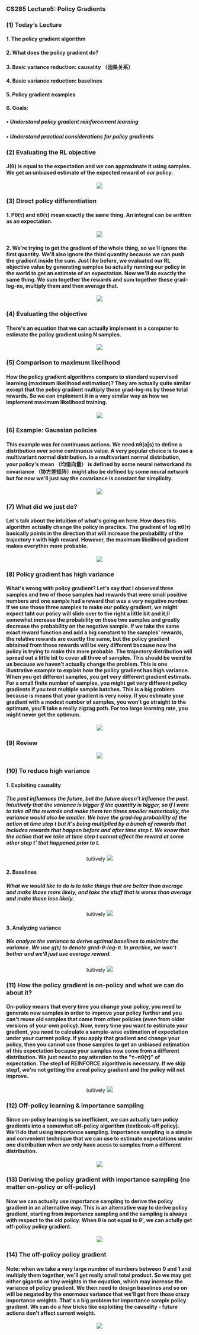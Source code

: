 ### CS285 Lecture5: Policy Gradients
### (1) Today’s Lecture
#### 1. The policy gradient algorithm
#### 2. What does the policy gradient do?
#### 3. Basic variance reduction: causality （因果关系）
#### 4. Basic variance reduction: baselines
#### 5. Policy gradient examples
#### 6. Goals:
##### • Understand policy gradient reinforcement learning 
##### • Understand practical considerations for policy gradients
### (2) Evaluating the RL objective
#### J(θ) is equal to the expectation and we can approximate it using samples. We get an unbiased estimate of the expected reward of our policy.
<p align="center">
<img src="/images/66.png"><br/>
</p>

### (3) Direct policy differentiation
#### 1. Pθ(τ) and πθ(τ) mean exactly the same thing. An integral can be written as an expectation.
<p align="center">
<img src="/images/67.png"><br/>
</p>

#### 2. We're trying to get the gradient of the whole thing, so we'll ignore the first quantity. We'll also ignore the third quantity because we can push the gradient inside the sum. Just like before, we evaluated our RL objective value by generating samples bu actually running our policy in the world to get an estimate of an expectation. Now we'll do exactly the same thing. We sum together the rewards and sum together these grad-log-πs, multiply them and then average that.
<p align="center">
<img src="/images/68.png"><br/>
</p>

### (4) Evaluating the objective
#### There's an equation that we can actually implement in a computer to estimate the policy gradient using N samples.
<p align="center">
<img src="/images/69.png"><br/>
</p>

### (5) Comparison to maximum likelihood
#### How the policy gradient algorithms compare to standard supervised learning (maximum likelihood estimation)? They are actually quite similar except that the policy gradient multiply those grad-log-πs by these total rewards. So we can implement it in a very similar way as how we implement maximum likelihood training.
<p align="center">
<img src="/images/70.png"><br/>
</p>

### (6) Example: Gaussian policies
#### This example was for continuous actions. We need πθ(a|s) to define a distribution over some continuous value. A very popular choice is to use a multivariant normal distribution. In a multivariant normal distribution, your policy's mean （均值向量） is defined by some neural networkand its covariance （协方差矩阵）might also be defined by some neural network but for now we'll just say the covariance is constant for simplicity. 
<p align="center">
<img src="/images/71.png"><br/>
</p>

### (7) What did we just do?
#### Let's talk about the intuition of what's going on here. How does this algorithm actually change the policy in practice. The gradient of log πθ(τ) basically points in the direction that will increase the probability of the trajectory τ with high reward. However, the maximum likelihood gradient makes everythin more probable.
<p align="center">
<img src="/images/72.png"><br/>
</p>

### (8) Policy gradient has high variance 
#### What's wrong with policy gradient? Let's say that I observed three samples and two of those samples had rewards that were small positive numbers and one sample had a reward that was a very negative number. If we use those three samples to make our policy gradient, we might expect taht our policy will slide over to the right a little bit and it;ll somewhat increase the probability on these two samples and greatly decrease the probability on the negative sample. If we take the same exact reward function and add a big constant to the samples' rewards, the relative rewards are exactly the same, but the policy gradient obtained from these rewards will be very different because now the policy is trying to make this more probable. The trajectory distribution will spread out a little bit to cover all three of samples. This should be weird to us because we haven't actually change the problem. This is one illustrative example to explain how the policy gradient has high variance. When you get different samples, you get very different gradient estimats. For a small finite number of samples, you might get very different policy gradients if you test multiple sample batches. This is a big problem because is means that your gradient is very noisy. If you estimate your gradient with a modest number of samples, you won't go straight to the optimum, you'll take a really zigzag path. For too large learning rate, you might never get the optimum.
<p align="center">
<img src="/images/73.png"><br/>
</p>

### (9) Review
<p align="center">
<img src="/images/74.png"><br/>
</p>

### (10) To reduce high variance
#### 1. Exploiting causality 
##### The past influences the future, but the future doesn't influence the past. Intuitively that the variance is bigger if the quantity is bigger, so if I were to take all the rewards and make them ten times smaller numerically, the variance would also be smaller. We have the grad-log probability of the action at time step t but it's being multiplied by a bunch of rewards that includes rewards that happen before and after time step t. We know that the action that we take at time step t cannot affect the reward at some other step t' that happened prior to t.
<p align="center">tuitively
<img src="/images/75.png"><br/>
</p>

#### 2. Baselines
##### What we would like to do is to take things that are better than average and make those more likely, and take the stuff that is worse than average and make those less likely.
<p align="center">tuitively
<img src="/images/76.png"><br/>
</p>

#### 3. Analyzing variance
##### We analyze the variance to derive optimal baselines to minimize the variance. We use g(τ) to denote grad-θ-log-π. In practice, we won't bother and we'll just use average reward.
<p align="center">tuitively
<img src="/images/77.png"><br/>
</p>

### (11) How the policy gradient is on-policy and what we can do about it?
#### On-policy means that every time you change your policy, you need to generate new samples in order to improve your policy further and you can't reuse old samples that came from other policies (even from older versions of your own policy). Now, every time you want to estimate your gradient, you need to calculate a sample-wise estimation of expectation under your current policy. If you apply that gradient and change your policy, then you cannot use those samples to get an unbiased estimation of this expectation because your samples now come from a different distribution. We just need to pay attention to the "τ~πθ(τ)" of expectation. The step1 of REINFORCE algorithm is necessary. If we skip step1, we're not getting the a real policy gradient and the policy will not improve.
<p align="center">tuitively
<img src="/images/78.png"><br/>
</p>

### (12) Off-policy learning & importance sampling
#### Since on-policy learning is so inefficient, we can actually turn policy gradients into a somewhat off-policy algorithm (textbook-off policy). We'll do that using importance sampling. Importance sampling is a simple and convenient technique that we can use to estimate expectations under one distribution when we only have acess to samples from a different distribution. 
<p align="center">
<img src="/images/79.png"><br/>
</p>

### (13) Deriving the policy gradient with importance sampling (no matter on-policy or off-policy)
#### Now we can actually use importance sampling to derive the policy gradient in an alternative way. This is an alternative way to derive policy gradient, starting from importance sampling and the sampling is always with respect to the old policy. When θ is not equal to θ', we can actully get off-policy policy gradient.
<p align="center">
<img src="/images/80.png"><br/>
</p>

### (14) The off-policy policy gradient
#### Note: when we take a very large number of numbers between 0 and 1 and multiply them together, we'll get really small total product. So we may get either gigantic or tiny weights in the equation, which may increase the variance of policy gradient. We then need to design baselines and so on will be negated by the enormous variance that we'll get from those crazy importance weights. That's a big problem for importance sample policy gradient. We can do a few tricks like exploiting the causality - future actions don't affect current weight.
<p align="center">
<img src="/images/81.png"><br/>
</p>











